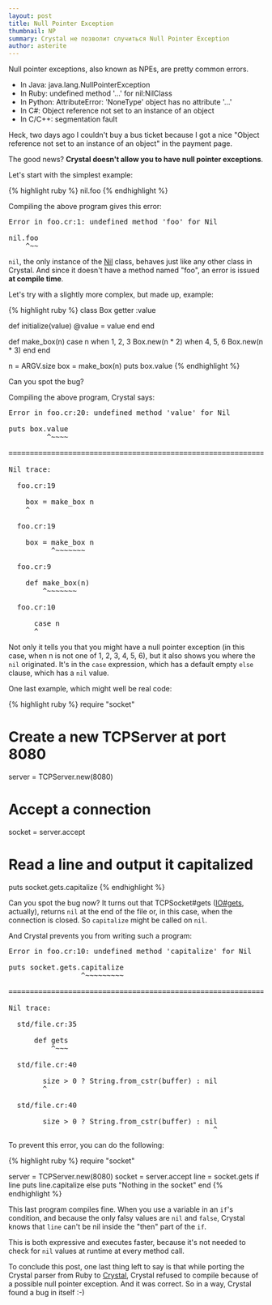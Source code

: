 ```yaml
---
layout: post
title: Null Pointer Exception
thumbnail: NP
summary: Crystal не позволит случиться Null Pointer Exception
author: asterite
---
```


Null pointer exceptions, also known as NPEs, are pretty common errors.

<ul class="goals">
  <li>In Java: java.lang.NullPointerException</li>
  <li>In Ruby: undefined method '...' for nil:NilClass</li>
  <li>In Python: AttributeError: 'NoneType' object has no attribute '...'</li>
  <li>In C#: Object reference not set to an instance of an object</li>
  <li>In C/C++: segmentation fault</li>
</ul>

Heck, two days ago I couldn't buy a bus ticket because I got a nice "Object reference not set to an instance of an object" in the payment page.

The good news? **Crystal doesn't allow you to have null pointer exceptions**.

Let's start with the simplest example:

{% highlight ruby %}
nil.foo
{% endhighlight %}

Compiling the above program gives this error:

<pre class="code">
Error in foo.cr:1: undefined method 'foo' for Nil

nil.foo
    ^~~
</pre>

`nil`, the only instance of the [Nil](https://github.com/manastech/crystal/blob/master/src/nil.cr) class, behaves just like any other class in Crystal.
And since it doesn't have a method named "foo", an error is issued **at compile time**.

Let's try with a slightly more complex, but made up, example:

{% highlight ruby %}
class Box
  getter :value

  def initialize(value)
    @value = value
  end
end

def make_box(n)
  case n
  when 1, 2, 3
    Box.new(n * 2)
  when 4, 5, 6
    Box.new(n * 3)
  end
end

n = ARGV.size
box = make_box(n)
puts box.value
{% endhighlight %}

Can you spot the bug?

Compiling the above program, Crystal says:

<pre class="code">
Error in foo.cr:20: undefined method 'value' for Nil

puts box.value
         ^~~~~

================================================================================

Nil trace:

  foo.cr:19

    box = make_box n
    ^

  foo.cr:19

    box = make_box n
          ^~~~~~~~

  foo.cr:9

    def make_box(n)
        ^~~~~~~~

  foo.cr:10

      case n
      ^
</pre>

Not only it tells you that you might have a null pointer exception (in this case, when n is not one of 1, 2, 3, 4, 5, 6),
but it also shows you where the `nil` originated. It's in the `case` expression, which has a default empty `else` clause, which has a `nil` value.

One last example, which might well be real code:

{% highlight ruby %}
require "socket"

# Create a new TCPServer at port 8080
server = TCPServer.new(8080)

# Accept a connection
socket = server.accept

# Read a line and output it capitalized
puts socket.gets.capitalize
{% endhighlight %}

Can you spot the bug now? It turns out that TCPSocket#gets
([IO#gets](https://github.com/manastech/crystal/blob/master/src/io.cr#L52), actually),
returns `nil` at the end of the file or, in this case, when the connection is closed.
So `capitalize` might be called on `nil`.

And Crystal prevents you from writing such a program:

<pre class="code">
Error in foo.cr:10: undefined method 'capitalize' for Nil

puts socket.gets.capitalize
                 ^~~~~~~~~~

================================================================================

Nil trace:

  std/file.cr:35

      def gets
          ^~~~

  std/file.cr:40

        size > 0 ? String.from_cstr(buffer) : nil
        ^

  std/file.cr:40

        size > 0 ? String.from_cstr(buffer) : nil
                                                ^
</pre>

To prevent this error, you can do the following:

{% highlight ruby %}
require "socket"

server = TCPServer.new(8080)
socket = server.accept
line = socket.gets
if line
  puts line.capitalize
else
  puts "Nothing in the socket"
end
{% endhighlight %}

This last program compiles fine. When you use a variable in an `if`'s condition, and because the only
falsy values are `nil` and `false`, Crystal knows that `line` can't be nil inside the "then" part of the `if`.

This is both expressive and executes faster, because it's not needed to check for `nil` values at runtime at every method call.

To conclude this post, one last thing left to say is that while porting the Crystal parser from
Ruby to
[Crystal](https://github.com/manastech/crystal/blob/master/src/compiler/crystal/parser.cr), Crystal refused to compile
because of a possible null pointer exception. And it was correct. So in a way, Crystal found a bug in itself :-)
